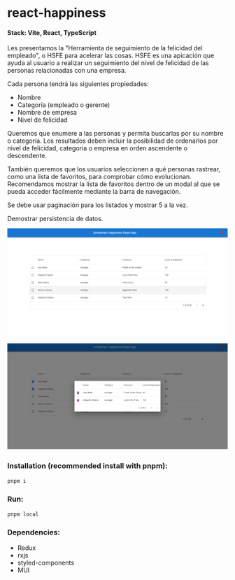 # react-happiness

#### Stack: Vite, React, TypeScript 

Les presentamos la "Herramienta de seguimiento de la felicidad del empleado", o HSFE para acelerar las cosas.
HSFE es una apicación que ayuda al usuario a realizar un seguimiento del nivel de felicidad de las personas relacionadas con una empresa.

Cada persona tendrá las siguientes propiedades:
- Nombre
- Categoría (empleado o gerente)
- Nombre de empresa
- Nivel de felicidad

Queremos que enumere a las personas y permita buscarlas por su nombre o categoría. Los resultados deben incluir la posibilidad de ordenarlos por nivel de felicidad, categoría o empresa en orden ascendente o descendente.

También queremos que los usuarios seleccionen a qué personas rastrear, como una lista de favoritos, para comprobar cómo evolucionan. Recomendamos mostrar la lista de favoritos dentro de un modal al que se pueda acceder fácilmente mediante la barra de navegación.

Se debe usar paginación para los listados y mostrar 5 a la vez.

Demostrar persistencia de datos.

<p float="left">
  <img src="https://github.com/andreslowenstein/react-happiness/blob/main/images/img1.png?raw=true" width="600"> 
</p>

<p float="left">
  <img src="https://github.com/andreslowenstein/react-happiness/blob/main/images/img2.png?raw=trueg" width="600"> 
</p>

### Installation (recommended install with pnpm):
```sh
pnpm i
```
### Run:
```sh
pnpm local
```
### Dependencies:
- Redux
- rxjs
- styled-components
- MUI
